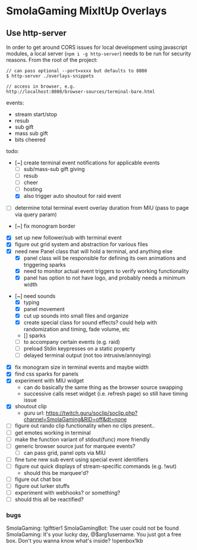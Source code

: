 # SmolaGaming MixItUp Overlays

## Use http-server

In order to get around CORS issues for local development using javascript modules, a local server (`npm i -g http-server`) needs to be run for security reasons. From the root of the project:
```
// can pass optional --port=xxxx but defaults to 8080
$ http-server ./overlays-snippets

// access in browser, e.g.
http://localhost:8080/browser-sources/terminal-bare.html
```

events:
- stream start/stop
- resub
- sub gift
- mass sub gift
- bits cheered


todo:
- [~] create terminal event notifications for applicable events
  - [ ] sub/mass-sub gift giving
  - [ ] resub
  - [ ] cheer
  - [ ] hosting
  - [x] also trigger auto shoutout for raid event
- [ ] determine total terminal event overlay duration from MIU (pass to page via query param)
- [~] fix monogram border
- [x] set up new follower/sub with terminal event
- [x] figure out grid system and abstraction for various files
- [x] need new Panel class that will hold a terminal, and anything else
  - [x] panel class will be responsible for defining its own animations and triggering sparks
  - [x] need to monitor actual event triggers to verify working functionality
  - [x] panel has option to not have logo, and probably needs a minimum width
- [~] need sounds
  - [x] typing
  - [x] panel movement
  - [x] cut up sounds into small files and organize
  - [x] create special class for sound effects? could help with randomization and timing, fade volume, etc
  - [\] sparks
  - [ ] to accompany certain events (e.g. raid)
  - [ ] preload Stdin keypresses on a static property
  - [ ] delayed terminal output (not too intrusive/annoying)
- [x] fix monogram size in terminal events and maybe width
- [x] find css sparks for panels
- [x] experiment with MIU widget
  - can do basically the same thing as the browser source swapping
  - successive calls reset widget (i.e. refresh page) so still have timing issue
- [x] shoutout clip
  - guru url: https://twitch.guru/soclip/soclip.php?channel=SmolaGaming&RID=off&dt=none
- [ ] figure out rando clip functionality when no clips present..
- [ ] get emotes working in terminal
- [ ] make the function variant of stdout(func) more friendly
- [ ] generic browser source just for marquee events?
  - [ ] can pass grid, panel opts via MIU
- [ ] fine tune new sub event using special event identifiers
- [ ] figure out quick displays of stream-specific commands (e.g. !wut)
  - should this be marquee'd?
- [ ] figure out chat box
- [ ] figure out lurker stuffs
- [ ] experiment with webhooks? or something?
- [ ] should this all be reactified?

### bugs
SmolaGaming: !gifttier1
SmolaGamingBot: The user could not be found
SmolaGaming: It's your lucky day, @$arg1username. You just got a free box. Don't you wanna know what's inside? !openbox1kb
